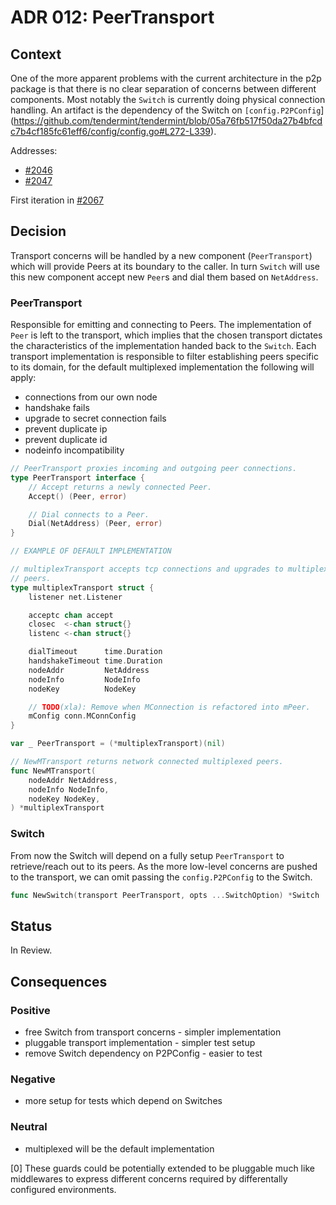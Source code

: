 # ADR 012: PeerTransport

## Context

One of the more apparent problems with the current architecture in the p2p
package is that there is no clear separation of concerns between different
components. Most notably the `Switch` is currently doing physical connection
handling. An artifact is the dependency of the Switch on
`[config.P2PConfig`](https://github.com/tendermint/tendermint/blob/05a76fb517f50da27b4bfcdc7b4cf185fc61eff6/config/config.go#L272-L339).

Addresses:

- [#2046](https://github.com/tendermint/tendermint/issues/2046)
- [#2047](https://github.com/tendermint/tendermint/issues/2047)

First iteration in [#2067](https://github.com/tendermint/tendermint/issues/2067)

## Decision

Transport concerns will be handled by a new component (`PeerTransport`) which
will provide Peers at its boundary to the caller. In turn `Switch` will use
this new component accept new `Peer`s and dial them based on `NetAddress`.

### PeerTransport

Responsible for emitting and connecting to Peers. The implementation of `Peer`
is left to the transport, which implies that the chosen transport dictates the
characteristics of the implementation handed back to the `Switch`. Each
transport implementation is responsible to filter establishing peers specific
to its domain, for the default multiplexed implementation the following will
apply:

- connections from our own node
- handshake fails
- upgrade to secret connection fails
- prevent duplicate ip
- prevent duplicate id
- nodeinfo incompatibility

```go
// PeerTransport proxies incoming and outgoing peer connections.
type PeerTransport interface {
	// Accept returns a newly connected Peer.
	Accept() (Peer, error)

	// Dial connects to a Peer.
	Dial(NetAddress) (Peer, error)
}

// EXAMPLE OF DEFAULT IMPLEMENTATION

// multiplexTransport accepts tcp connections and upgrades to multiplexted
// peers.
type multiplexTransport struct {
	listener net.Listener

	acceptc chan accept
	closec  <-chan struct{}
	listenc <-chan struct{}

	dialTimeout      time.Duration
	handshakeTimeout time.Duration
	nodeAddr         NetAddress
	nodeInfo         NodeInfo
	nodeKey          NodeKey

	// TODO(xla): Remove when MConnection is refactored into mPeer.
	mConfig conn.MConnConfig
}

var _ PeerTransport = (*multiplexTransport)(nil)

// NewMTransport returns network connected multiplexed peers.
func NewMTransport(
	nodeAddr NetAddress,
	nodeInfo NodeInfo,
	nodeKey NodeKey,
) *multiplexTransport
```

### Switch

From now the Switch will depend on a fully setup `PeerTransport` to
retrieve/reach out to its peers. As the more low-level concerns are pushed to
the transport, we can omit passing the `config.P2PConfig` to the Switch.

```go
func NewSwitch(transport PeerTransport, opts ...SwitchOption) *Switch
```

## Status

In Review.

## Consequences

### Positive

- free Switch from transport concerns - simpler implementation
- pluggable transport implementation - simpler test setup
- remove Switch dependency on P2PConfig - easier to test

### Negative

- more setup for tests which depend on Switches

### Neutral

- multiplexed will be the default implementation

[0] These guards could be potentially extended to be pluggable much like
middlewares to express different concerns required by differentally configured
environments.
